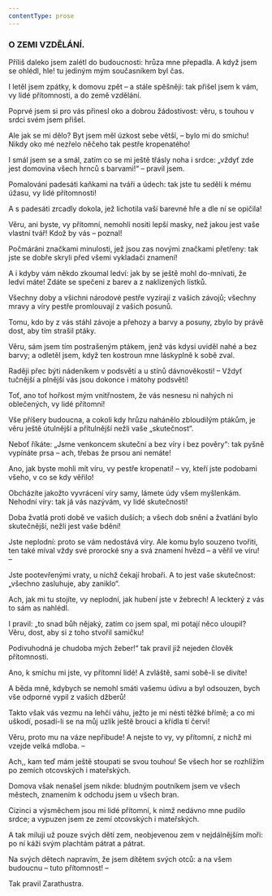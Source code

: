```yaml
---
contentType: prose
---
```


<section>

### O ZEMI VZDĚLÁNÍ.

Příliš daleko jsem zalétl do budoucnosti: hrůza mne přepadla. A když jsem se ohlédl, hle! tu jediným mým současníkem byl čas.

I letěl jsem zpátky, k domovu zpět – a stále spěšněji: tak přišel jsem k vám, vy lidé přítomnosti, a do země vzdělání. 

Poprvé jsem si pro vás přinesl oko a dobrou žádostivost: věru, s touhou v srdci svém jsem přišel. 

Ale jak se mi dělo? Byt jsem měl úzkost sebe větší, – bylo mi do smíchu! Nikdy oko mé nezřelo něčeho tak pestře kropenatého!

I smál jsem se a smál, zatím co se mi ještě třásly noha i srdce: „vždyť zde jest domovina všech hrnců s barvami!“ – pravil jsem.

Pomalováni padesáti kaňkami na tváři a údech: tak jste tu seděli k mému úžasu, vy lidé přítomnosti! 

A s padesáti zrcadly dokola, jež lichotila vaší barevné hře a dle ní se opičila!

Věru, ani byste, vy přítomní, nemohli nositi lepší masky, než jakou jest vaše vlastní tvář! Kdož by vás – poznal!

Počmáráni značkami minulosti, jež jsou zas novými značkami přetřeny: tak jste se dobře skryli před všemi vykladači znamení!

A i kdyby vám někdo zkoumal ledví: jak by se ještě mohl do-mnívati, že ledví máte! Zdáte se spečeni z barev a z naklizených lístků.

Všechny doby a všichni národové pestře vyzírají z vašich závojů; všechny mravy a víry pestře promlouvají z vašich posunů. 

Tomu, kdo by z vás stáhl závoje a přehozy a barvy a posuny, zbylo by právě dost, aby tím strašil ptáky. 

Věru, sám jsem tím postrašeným ptákem, jenž vás kdysi uviděl nahé a bez barvy; a odletěl jsem, když ten kostroun mne láskyplně k sobě zval. 

Raději přec býti nádeníkem v podsvětí a u stínů dávnověkosti! – Vždyť tučnější a plnější vás jsou dokonce i mátohy podsvětí!

Toť, ano toť hořkost mým vnitřnostem, že vás nesnesu ni nahých ni oblečených, vy lidé přítomní!

Vše příšery budoucna, a cokoli kdy hrůzu nahánělo zbloudilým ptákům, je věru ještě útulnější a přítulnější nežli vaše „skutečnost“.

Neboť říkáte: „Jsme venkoncem skuteční a bez víry i bez pověry“: tak pyšně vypínáte prsa – ach, třebas že prsou ani nemáte!

Ano, jak byste mohli mít víru, vy pestře kropenatí! – vy, kteří jste podobami všeho, v co se kdy věřilo!

Obcházíte jakožto vyvrácení víry samy, lámete údy všem myšlenkám. Nehodní víry: tak já vás nazývám, vy lidé skutečnosti!

Doba žvatlá proti době ve vašich duších; a všech dob snění a žvatlání bylo skutečnější, nežli jest vaše bdění!

Jste neplodní: proto se vám nedostává víry. Ale komu bylo souzeno tvořiti, ten také míval vždy své prorocké sny a svá znamení hvězd – a věřil ve víru! –

Jste pootevřenými vraty, u nichž čekají hrobaři. A to jest vaše skutečnost: „všechno zasluhuje, aby zaniklo“.

Ach, jak mi tu stojíte, vy neplodní, jak hubení jste v žebrech! A leckterý z vás to sám as nahlédl.

I pravil: „to snad bůh nějaký, zatím co jsem spal, mi potají něco uloupil? Věru, dost, aby si z toho stvořil samičku!

Podivuhodná je chudoba mých žeber!“ tak pravil již nejeden člověk přítomnosti.

Ano, k smíchu mi jste, vy přítomní lidé! A zvláště, sami sobě-li se divíte!

A běda mně, kdybych se nemohl smáti vašemu údivu a byl odsouzen, bych vše odporné vypil z vašich džberů!

Takto však vás vezmu na lehčí váhu, ježto je mi nésti těžké břímě; a co mi uškodí, posadí-li se na můj uzlík ještě brouci a křídla tí červi!

Věru, proto mu na váze nepřibude! A nejste to vy, vy přítomní, z nichž mi vzejde velká mdloba. – 

Ach,, kam teď mám ještě stoupati se svou touhou! Se všech hor se rozhlížím po zemích otcovských i mateřských.

Domova však nenašel jsem nikde: bludným poutníkem jsem ve všech městech, znamením k odchodu jsem u všech bran. 

Cizinci a výsměchem jsou mi lidé přítomní, k nimž nedávno mne pudilo srdce; a vypuzen jsem ze zemí otcovských i mateřských. 

A tak miluji už pouze svých dětí zem, neobjevenou zem v nejdálnějším moři: po ní káži svým plachtám pátrat a pátrat. 

Na svých dětech napravím, že jsem dítětem svých otců: a na všem budoucnu – tuto přítomnost! –

</section>

<section>

Tak pravil Zarathustra.

</section>
